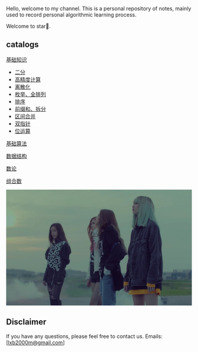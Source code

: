 Hello, welcome to my channel.
This is a personal repository of notes, mainly used to record personal algorithmic learning process.

Welcome to star🌟.

## catalogs

[基础知识](https://github.com/hdwan/algorithms/blob/main/基础知识/basic-knowledge.md)

- [二分]()
- [高精度计算]()
- [离散化]()
- [枚举、全排列]()
- [排序]()
- [前缀和、拆分]()
- [区间合并]()
- [双指针]()
- [位运算]()

[基础算法](https://github.com/hdwan/algorithms/tree/main/基础算法)

[数据结构](https://github.com/hdwan/algorithms/tree/main/数据结构)

[数论]()

[组合数]()

![24](typora文档图片/24.jpg)

## Disclaimer

If you have any questions, please feel free to contact us. Emails: [lxb2000m@gmail.com]
